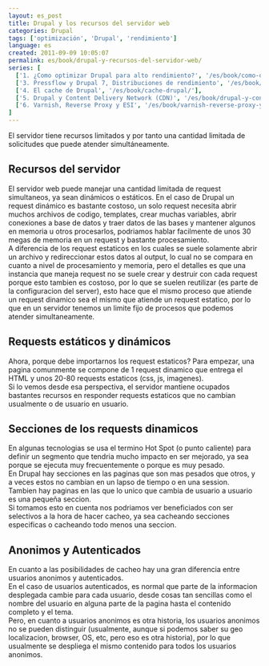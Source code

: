 ```yaml
---
layout: es_post
title: Drupal y los recursos del servidor web
categories: Drupal
tags: ['optimización', 'Drupal', 'rendimiento']
language: es
created: 2011-09-09 10:05:07
permalink: es/book/drupal-y-recursos-del-servidor-web/
series: [
  ['1. ¿Como optimizar Drupal para alto rendimiento?', '/es/book/como-optimizar-drupal-para-alto-rendimiento/'],
  ['3. Pressflow y Drupal 7, Distribuciones de rendimiento', '/es/book/pressflow-y-drupal-7-distribuciones-rendimiento/'],
  ['4. El cache de Drupal', '/es/book/cache-drupal/'],
  ['5. Drupal y Content Delivery Network (CDN)', '/es/book/drupal-y-content-delivery-network-cdn/'],
  ['6. Varnish, Reverse Proxy y ESI', '/es/book/varnish-reverse-proxy-y-esi'],
]
---
```

El servidor tiene recursos limitados y por tanto una cantidad limitada de solicitudes que puede atender simultáneamente.

## Recursos del servidor
El servidor web puede manejar una cantidad limitada de request simultaneos, ya sean dinámicos o estáticos. En el caso de Drupal un request dinámico es bastante costoso, un solo request necesita abrir muchos archivos de codigo, templates, crear muchas variables, abrir conexiones a base de datos y traer datos de las bases y mantener algunos en memoria u otros procesarlos, podriamos hablar facilmente de unos 30 megas de memoria en un request y bastante procesamiento.  
A diferencia de los request estaticos en los cuales se suele solamente abrir un archivo y redireccionar estos datos al output, lo cual no se compara en cuanto a nivel de procesamiento y memoria, pero el detalles es que una instancia que maneja request no se suele crear y destruir con cada request porque esto tambien es costoso, por lo que se suelen reutilizar (es parte de la configuracion del server), esto hace que el mismo proceso que atiende un request dinamico sea el mismo que atiende un request estatico, por lo que en un servidor tenemos un limite fijo de procesos que podemos atender simultaneamente.

## Requests estáticos y dinámicos
Ahora, porque debe importarnos los request estaticos? Para empezar, una pagina comunmente se compone de 1 request dinamico que entrega el HTML y unos 20-80 requests estaticos (css, js, imagenes).  
Si lo vemos desde esa perspectiva, el servidor mantiene ocupados bastantes recursos en responder requests estaticos que no cambian usualmente o de usuario en usuario.

## Secciones de los requests dinamicos
En algunas tecnologias se usa el termino Hot Spot (o punto caliente) para definir un segmento que tendria mucho impacto en ser mejorado, ya sea porque se ejecuta muy frecuentemente o porque es muy pesado.  
En Drupal hay secciones en las paginas que son mas pesados que otros, y a veces estos no cambian en un lapso de tiempo o en una session.  
Tambien hay paginas en las que lo unico que cambia de usuario a usuario es una pequeña seccion.  
Si tomamos esto en cuenta nos podriamos ver beneficiados con ser selectivos a la hora de hacer cacheo, ya sea cacheando secciones especificas o cacheando todo menos una seccion.

## Anonimos y Autenticados
En cuanto a las posibilidades de cacheo hay una gran diferencia entre usuarios anonimos y autenticados.  
En el caso de usuarios autenticados, es normal que parte de la informacion desplegada cambie para cada usuario, desde cosas tan sencillas como el nombre del usuario en alguna parte de la pagina hasta el contenido completo y el tema.  
Pero, en cuanto a usuarios anonimos es otra historia, los usuarios anonimos no se pueden distinguir (usualmente, aunque si podemos saber su geo localizacion, browser, OS, etc, pero eso es otra historia), por lo que usualmente se despliega el mismo contenido para todos los usuarios anonimos.

